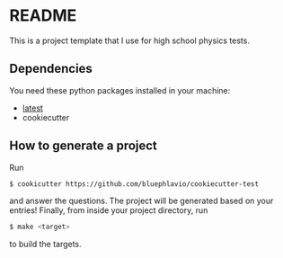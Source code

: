 # README

This is a project template that I use for high school physics tests.

## Dependencies

You need these python packages installed in your machine:

* [latest](https://github.com/bluephlavio/latest)
* cookiecutter

## How to generate a project

Run

```bash
$ cookicutter https://github.com/bluephlavio/cookiecutter-test
```

and answer the questions. The project will be generated based on your entries!
Finally, from inside your project directory, run

```bash
$ make <target>
```

to build the targets.